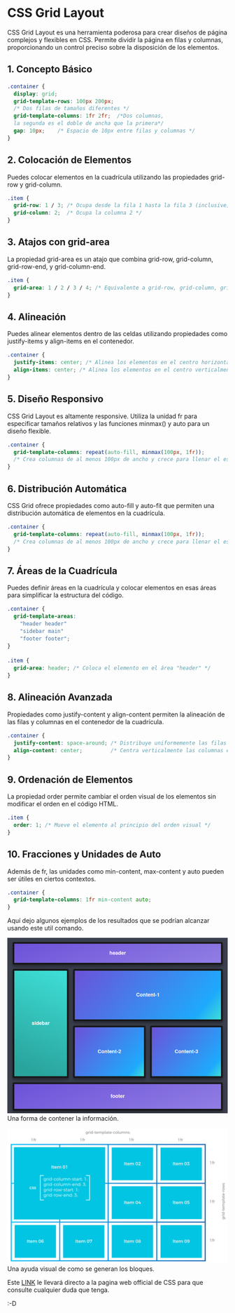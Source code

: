 # CSS Grid Layout

CSS Grid Layout es una herramienta poderosa para crear diseños de página complejos y flexibles en CSS. Permite dividir la página en filas y columnas, proporcionando un control preciso sobre la disposición de los elementos.

## 1. Concepto Básico

```css
.container {
  display: grid;
  grid-template-rows: 100px 200px; 
  /* Dos filas de tamaños diferentes */
  grid-template-columns: 1fr 2fr;  /*Dos columnas, 
  la segunda es el doble de ancha que la primera*/
  gap: 10px;    /* Espacio de 10px entre filas y columnas */
}
```

## 2. Colocación de Elementos

Puedes colocar elementos en la cuadrícula utilizando las propiedades grid-row y grid-column.

```css
.item {
  grid-row: 1 / 3; /* Ocupa desde la fila 1 hasta la fila 3 (inclusive) */
  grid-column: 2;  /* Ocupa la columna 2 */
}
```

## 3. Atajos con grid-area

La propiedad grid-area es un atajo que combina grid-row, grid-column, grid-row-end, y grid-column-end.

```css
.item {
  grid-area: 1 / 2 / 3 / 4; /* Equivalente a grid-row, grid-column, grid-row-end, grid-column-end */
}
```

## 4. Alineación
   
Puedes alinear elementos dentro de las celdas utilizando propiedades como justify-items y align-items en el contenedor.

```css
.container {
  justify-items: center; /* Alinea los elementos en el centro horizontalmente */
  align-items: center; /* Alinea los elementos en el centro verticalmente */
}
```

## 5. Diseño Responsivo

CSS Grid Layout es altamente responsive. Utiliza la unidad fr para especificar tamaños relativos y las funciones minmax() y auto para un diseño flexible.

```css
.container {
  grid-template-columns: repeat(auto-fill, minmax(100px, 1fr));
  /* Crea columnas de al menos 100px de ancho y crece para llenar el espacio disponible */
}
```

## 6. Distribución Automática

CSS Grid ofrece propiedades como auto-fill y auto-fit que permiten una distribución automática de elementos en la cuadrícula.

```css
.container {
  grid-template-columns: repeat(auto-fill, minmax(100px, 1fr));
  /* Crea columnas de al menos 100px de ancho y crece para llenar el espacio disponible */
}
```

## 7. Áreas de la Cuadrícula

Puedes definir áreas en la cuadrícula y colocar elementos en esas áreas para simplificar la estructura del código.

```css
.container {
  grid-template-areas:
    "header header"
    "sidebar main"
    "footer footer";
}

.item {
  grid-area: header; /* Coloca el elemento en el área "header" */
}
```

## 8. Alineación Avanzada

Propiedades como justify-content y align-content permiten la alineación de las filas y columnas en el contenedor de la cuadrícula.

```css
.container {
  justify-content: space-around; /* Distribuye uniformemente las filas en el contenedor */
  align-content: center;         /* Centra verticalmente las columnas en el contenedor */
}
```

## 9. Ordenación de Elementos

La propiedad order permite cambiar el orden visual de los elementos sin modificar el orden en el código HTML.

```css
.item {
  order: 1; /* Mueve el elemento al principio del orden visual */
}
```

## 10. Fracciones y Unidades de Auto

Además de fr, las unidades como min-content, max-content y auto pueden ser útiles en ciertos contextos.

```css
.container {
  grid-template-columns: 1fr min-content auto;
}
```

Aquí dejo algunos ejemplos de los resultados que se podrían alcanzar usando este util comando.

![Una forma de contener la información](IMG/grid1.png)
Una forma de contener la información.


![Alt text](IMG/Grid2.jpg)
Una ayuda visual de como se generan los bloques.

Este [LINK](https://youtu.be/dQw4w9WgXcQ) le llevará directo a la pagina web official de CSS para que consulte cualquier duda que tenga.























:-D